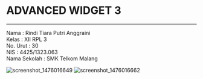 # **ADVANCED WIDGET 3**
***

Nama : Rindi Tiara Putri Anggraini<br>
Kelas : XII RPL 3<br>
No. Urut : 30<br>
NIS : 4425/1323.063<br>
Nama Sekolah : SMK Telkom Malang<br>

![screenshot_1476016649](https://cloud.githubusercontent.com/assets/22634893/19230255/c5aeea04-8efd-11e6-82ef-ddcde835d4c4.png)
![screenshot_1476016662](https://cloud.githubusercontent.com/assets/22634893/19230264/cd7b3c2e-8efd-11e6-9a64-8c6380a1ced4.png)
